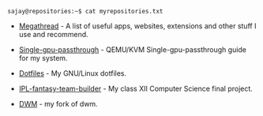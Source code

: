<!-- repositories.md -->


```console
sajay@repositories:~$ cat myrepositories.txt
```
- [Megathread](https://sajayprakash.github.io/megathread/) - A list of useful apps, websites, extensions and other stuff I use and recommend. 

- [Single-gpu-passthrough](https://github.com/sajayprakash/single-gpu-passthrough) - QEMU/KVM Single-gpu-passthrough guide for my system.

- [Dotfiles](https://github.com/sajayprakash/dotfiles) -  My GNU/Linux dotfiles.

- [IPL-fantasy-team-builder](https://github.com/sajayprakash/ipl-fantasy-team-builder) - My class XII Computer Science final project.

- [DWM](https://github.com/sajayprakash/dwm) - my fork of dwm. 
